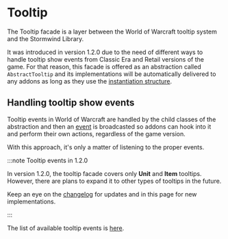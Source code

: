 # Tooltip

The Tooltip facade is a layer between the World of Warcraft tooltip system
and the Stormwind Library.

It was introduced in version 1.2.0 due to the need of different ways to handle
tooltip show events from Classic Era and Retail versions of the game. For that
reason, this facade is offered as an abstraction called `AbstractTooltip` and
its implementations will be automatically delivered to any addons as long as
they use the [instantiation structure](../core/factory).

## Handling tooltip show events

Tooltip events in World of Warcraft are handled by the child classes of the
abstraction and then an [event](events) is broadcasted so addons can
hook into it and perform their own actions, regardless of the game version.

With this approach, it's only a matter of listening to the proper events.

:::note Tooltip events in 1.2.0

In version 1.2.0, the tooltip facade covers only **Unit** and **Item** 
tooltips. However, there are plans to expand it to other types of tooltips
in the future.

Keep an eye on the [changelog](../../changelog) for updates and in this page
for new implementations.

:::

The list of available tooltip events is [here](events#tooltip_item_shown).